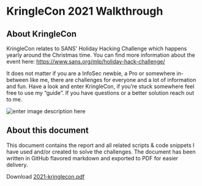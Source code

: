 # KringleCon 2021 Walkthrough

## About KringleCon
KringleCon relates to SANS' Holiday Hacking Challenge which happens yearly around the Christmas time. You can find more information about the event here: https://www.sans.org/mlp/holiday-hack-challenge/



It does not matter if you are a InfoSec newbie, a Pro or somewhere in-between like me, there are challenges for everyone and a lot of information and fun. Have a look and enter KringleCon, if you’re stuck somewhere feel free to use my “guide”. If you have questions or a better solution reach out to me.

![enter image description here](https://images.contentstack.io/v3/assets/blt36c2e63521272fdc/blt3df4f4efd480f7ca/61ac2c72c7c3037339ab466a/RANGES_2021_Holiday_740x370_Custom_@2X.jpg)
## About this document
This document contains the report and all related scripts & code snippets I have used and/or created to solve the challenges. The document has been written in GitHub flavored markdown and exported to PDF for easier delivery.

Download [2021-kringlecon.pdf](2021-kringlecon.pdf)
